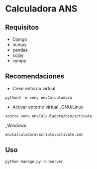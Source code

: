 # Calculadora ANS

## Requisitos
- Django
- numpy          
- pandas   
- scipy          
- sympy  

## Recomendaciones
- Crear entorno virtual 
```
python3 -m venv envCalculadora
```
- Activar entorno virtual
_GNU/Linux
```
source venv envCalculadora/bin/activate 
```
_Windows
```
envCalculadora\Scripts\activate.bat
```

## Uso
```
python manage.py runserver
```
